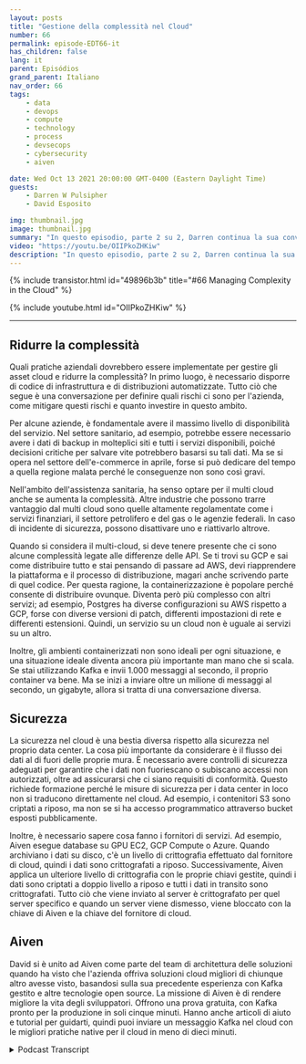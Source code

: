 ```yaml
---
layout: posts
title: "Gestione della complessità nel Cloud"
number: 66
permalink: episode-EDT66-it
has_children: false
lang: it
parent: Episódios
grand_parent: Italiano
nav_order: 66
tags:
    - data
    - devops
    - compute
    - technology
    - process
    - devsecops
    - cybersecurity
    - aiven

date: Wed Oct 13 2021 20:00:00 GMT-0400 (Eastern Daylight Time)
guests:
    - Darren W Pulsipher
    - David Esposito

img: thumbnail.jpg
image: thumbnail.jpg
summary: "In questo episodio, parte 2 su 2, Darren continua la sua conversazione con David Esposito, Global Solution Architect di Aiven, riguardo all'accelerazione dell'adozione del cloud, riducendo complessità e costi."
video: "https://youtu.be/OIIPkoZHKiw"
description: "In questo episodio, parte 2 su 2, Darren continua la sua conversazione con David Esposito, Global Solution Architect di Aiven, riguardo all'accelerazione dell'adozione del cloud, riducendo complessità e costi."
---
```


<div>
{% include transistor.html id="49896b3b" title="#66 Managing Complexity in the Cloud" %}

{% include youtube.html id="OIIPkoZHKiw" %}
</div>

---

## Ridurre la complessità

Quali pratiche aziendali dovrebbero essere implementate per gestire gli asset cloud e ridurre la complessità? In primo luogo, è necessario disporre di codice di infrastruttura e di distribuzioni automatizzate. Tutto ciò che segue è una conversazione per definire quali rischi ci sono per l'azienda, come mitigare questi rischi e quanto investire in questo ambito.

Per alcune aziende, è fondamentale avere il massimo livello di disponibilità del servizio. Nel settore sanitario, ad esempio, potrebbe essere necessario avere i dati di backup in molteplici siti e tutti i servizi disponibili, poiché decisioni critiche per salvare vite potrebbero basarsi su tali dati. Ma se si opera nel settore dell'e-commerce in aprile, forse si può dedicare del tempo a quella regione malata perché le conseguenze non sono così gravi.

Nell'ambito dell'assistenza sanitaria, ha senso optare per il multi cloud anche se aumenta la complessità. Altre industrie che possono trarre vantaggio dal multi cloud sono quelle altamente regolamentate come i servizi finanziari, il settore petrolifero e del gas o le agenzie federali. In caso di incidente di sicurezza, possono disattivare uno e riattivarlo altrove.

Quando si considera il multi-cloud, si deve tenere presente che ci sono alcune complessità legate alle differenze delle API. Se ti trovi su GCP e sai come distribuire tutto e stai pensando di passare ad AWS, devi riapprendere la piattaforma e il processo di distribuzione, magari anche scrivendo parte di quel codice. Per questa ragione, la containerizzazione è popolare perché consente di distribuire ovunque. Diventa però più complesso con altri servizi; ad esempio, Postgres ha diverse configurazioni su AWS rispetto a GCP, forse con diverse versioni di patch, differenti impostazioni di rete e differenti estensioni. Quindi, un servizio su un cloud non è uguale ai servizi su un altro.

Inoltre, gli ambienti containerizzati non sono ideali per ogni situazione, e una situazione ideale diventa ancora più importante man mano che si scala. Se stai utilizzando Kafka e invii 1.000 messaggi al secondo, il proprio container va bene. Ma se inizi a inviare oltre un milione di messaggi al secondo, un gigabyte, allora si tratta di una conversazione diversa.

## Sicurezza

La sicurezza nel cloud è una bestia diversa rispetto alla sicurezza nel proprio data center. La cosa più importante da considerare è il flusso dei dati al di fuori delle proprie mura. È necessario avere controlli di sicurezza adeguati per garantire che i dati non fuoriescano o subiscano accessi non autorizzati, oltre ad assicurarsi che ci siano requisiti di conformità. Questo richiede formazione perché le misure di sicurezza per i data center in loco non si traducono direttamente nel cloud. Ad esempio, i contenitori S3 sono criptati a riposo, ma non se si ha accesso programmatico attraverso bucket esposti pubblicamente.

Inoltre, è necessario sapere cosa fanno i fornitori di servizi. Ad esempio, Aiven esegue database su GPU EC2, GCP Compute o Azure. Quando archiviano i dati su disco, c'è un livello di crittografia effettuato dal fornitore di cloud, quindi i dati sono crittografati a riposo. Successivamente, Aiven applica un ulteriore livello di crittografia con le proprie chiavi gestite, quindi i dati sono criptati a doppio livello a riposo e tutti i dati in transito sono crittografati. Tutto ciò che viene inviato al server è crittografato per quel server specifico e quando un server viene dismesso, viene bloccato con la chiave di Aiven e la chiave del fornitore di cloud.

## Aiven

David si è unito ad Aiven come parte del team di architettura delle soluzioni quando ha visto che l'azienda offriva soluzioni cloud migliori di chiunque altro avesse visto, basandosi sulla sua precedente esperienza con Kafka gestito e altre tecnologie open source. La missione di Aiven è di rendere migliore la vita degli sviluppatori. Offrono una prova gratuita, con Kafka pronto per la produzione in soli cinque minuti. Hanno anche articoli di aiuto e tutorial per guidarti, quindi puoi inviare un messaggio Kafka nel cloud con le migliori pratiche native per il cloud in meno di dieci minuti.



<details>
<summary> Podcast Transcript </summary>

<p></p>

</details>
